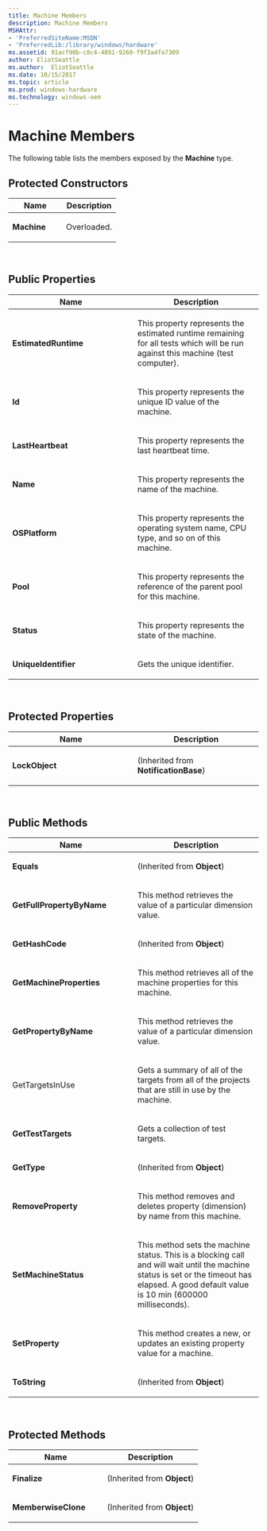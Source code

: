 ```yaml
---
title: Machine Members
description: Machine Members
MSHAttr:
- 'PreferredSiteName:MSDN'
- 'PreferredLib:/library/windows/hardware'
ms.assetid: 91acf90b-c8c4-4891-9260-f9f3a4fa7309
author: EliotSeattle
ms.author:  EliotSeattle
ms.date: 10/15/2017
ms.topic: article
ms.prod: windows-hardware
ms.technology: windows-oem
---
```


# Machine Members


The following table lists the members exposed by the **Machine** type.

## <span id="Protected_Constructors"></span><span id="protected_constructors"></span><span id="PROTECTED_CONSTRUCTORS"></span>Protected Constructors


<table>
<colgroup>
<col width="50%" />
<col width="50%" />
</colgroup>
<thead>
<tr class="header">
<th>Name</th>
<th>Description</th>
</tr>
</thead>
<tbody>
<tr class="odd">
<td><p><strong>Machine</strong></p></td>
<td><p>Overloaded.</p></td>
</tr>
</tbody>
</table>

 

## <span id="Public_Properties"></span><span id="public_properties"></span><span id="PUBLIC_PROPERTIES"></span>Public Properties


<table>
<colgroup>
<col width="50%" />
<col width="50%" />
</colgroup>
<thead>
<tr class="header">
<th>Name</th>
<th>Description</th>
</tr>
</thead>
<tbody>
<tr class="odd">
<td><p><strong>EstimatedRuntime</strong></p></td>
<td><p>This property represents the estimated runtime remaining for all tests which will be run against this machine (test computer).</p></td>
</tr>
<tr class="even">
<td><p><strong>Id</strong></p></td>
<td><p>This property represents the unique ID value of the machine.</p></td>
</tr>
<tr class="odd">
<td><p><strong>LastHeartbeat</strong></p></td>
<td><p>This property represents the last heartbeat time.</p></td>
</tr>
<tr class="even">
<td><p><strong>Name</strong></p></td>
<td><p>This property represents the name of the machine.</p></td>
</tr>
<tr class="odd">
<td><p><strong>OSPlatform</strong></p></td>
<td><p>This property represents the operating system name, CPU type, and so on of this machine.</p></td>
</tr>
<tr class="even">
<td><p><strong>Pool</strong></p></td>
<td><p>This property represents the reference of the parent pool for this machine.</p></td>
</tr>
<tr class="odd">
<td><p><strong>Status</strong></p></td>
<td><p>This property represents the state of the machine.</p></td>
</tr>
<tr class="even">
<td><p><strong>UniqueIdentifier</strong></p></td>
<td><p>Gets the unique identifier.</p></td>
</tr>
</tbody>
</table>

 

## <span id="Protected_Properties"></span><span id="protected_properties"></span><span id="PROTECTED_PROPERTIES"></span>Protected Properties


<table>
<colgroup>
<col width="50%" />
<col width="50%" />
</colgroup>
<thead>
<tr class="header">
<th>Name</th>
<th>Description</th>
</tr>
</thead>
<tbody>
<tr class="odd">
<td><p><strong>LockObject</strong></p></td>
<td><p>(Inherited from <strong>NotificationBase</strong>)</p></td>
</tr>
</tbody>
</table>

 

## <span id="Public_Methods"></span><span id="public_methods"></span><span id="PUBLIC_METHODS"></span>Public Methods


<table>
<colgroup>
<col width="50%" />
<col width="50%" />
</colgroup>
<thead>
<tr class="header">
<th>Name</th>
<th>Description</th>
</tr>
</thead>
<tbody>
<tr class="odd">
<td><p><strong>Equals</strong></p></td>
<td><p>(Inherited from <strong>Object</strong>)</p></td>
</tr>
<tr class="even">
<td><p><strong>GetFullPropertyByName</strong></p></td>
<td><p>This method retrieves the value of a particular dimension value.</p></td>
</tr>
<tr class="odd">
<td><p><strong>GetHashCode</strong></p></td>
<td><p>(Inherited from <strong>Object</strong>)</p></td>
</tr>
<tr class="even">
<td><p><strong>GetMachineProperties</strong></p></td>
<td><p>This method retrieves all of the machine properties for this machine.</p></td>
</tr>
<tr class="odd">
<td><p><strong>GetPropertyByName</strong></p></td>
<td><p>This method retrieves the value of a particular dimension value.</p></td>
</tr>
<tr class="even">
<td><p>GetTargetsInUse</p></td>
<td><p>Gets a summary of all of the targets from all of the projects that are still in use by the machine.</p></td>
</tr>
<tr class="odd">
<td><p><strong>GetTestTargets</strong></p></td>
<td><p>Gets a collection of test targets.</p></td>
</tr>
<tr class="even">
<td><p><strong>GetType</strong></p></td>
<td><p>(Inherited from <strong>Object</strong>)</p></td>
</tr>
<tr class="odd">
<td><p><strong>RemoveProperty</strong></p></td>
<td><p>This method removes and deletes property (dimension) by name from this machine.</p></td>
</tr>
<tr class="even">
<td><p><strong>SetMachineStatus</strong></p></td>
<td><p>This method sets the machine status. This is a blocking call and will wait until the machine status is set or the timeout has elapsed. A good default value is 10 min (600000 milliseconds).</p></td>
</tr>
<tr class="odd">
<td><p><strong>SetProperty</strong></p></td>
<td><p>This method creates a new, or updates an existing property value for a machine.</p></td>
</tr>
<tr class="even">
<td><p><strong>ToString</strong></p></td>
<td><p>(Inherited from <strong>Object</strong>)</p></td>
</tr>
</tbody>
</table>

 

## <span id="Protected_Methods"></span><span id="protected_methods"></span><span id="PROTECTED_METHODS"></span>Protected Methods


<table>
<colgroup>
<col width="50%" />
<col width="50%" />
</colgroup>
<thead>
<tr class="header">
<th>Name</th>
<th>Description</th>
</tr>
</thead>
<tbody>
<tr class="odd">
<td><p><strong>Finalize</strong></p></td>
<td><p>(Inherited from <strong>Object</strong>)</p></td>
</tr>
<tr class="even">
<td><p><strong>MemberwiseClone</strong></p></td>
<td><p>(Inherited from <strong>Object</strong>)</p></td>
</tr>
</tbody>
</table>

 

 

 






